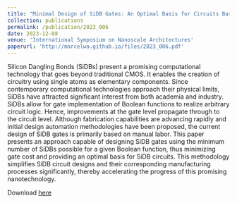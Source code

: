 ```yaml
---
title: "Minimal Design of SiDB Gates: An Optimal Basis for Circuits Based on Silicon Dangling Bonds"
collection: publications
permalink: /publication/2023_006
date: 2023-12-08
venue: 'International Symposium on Nanoscale Architectures'
paperurl: 'http://marcelwa.github.io/files/2023_006.pdf'
---
```


Silicon Dangling Bonds (SiDBs) present a promising computational technology that goes beyond traditional CMOS. It enables the creation of circuitry using single atoms as elementary components. Since contemporary computational technologies approach their physical limits, SiDBs have attracted significant interest from both academia and industry. SiDBs allow for gate implementation of Boolean functions to realize arbitrary circuit logic. Hence, improvements at the gate level propagate through to the circuit level. Although fabrication capabilities are advancing rapidly and initial design automation methodologies have been proposed, the current design of SiDB gates is primarily based on manual labor. This paper presents an approach capable of designing SiDB gates using the minimum number of SiDBs possible for a given Boolean function, thus minimizing gate cost and providing an optimal basis for SiDB circuits. This methodology simplifies SiDB circuit designs and their corresponding manufacturing processes significantly, thereby accelerating the progress of this promising nanotechnology.

Download [here](http://marcelwa.github.io/files/2023_006.pdf)
